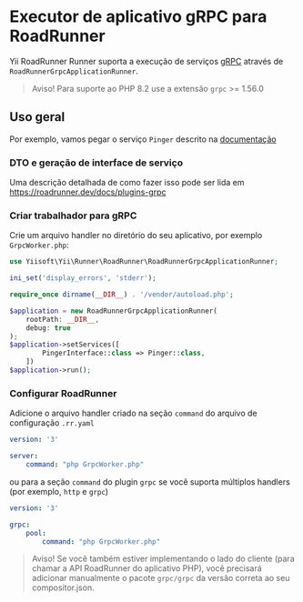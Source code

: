 # Executor de aplicativo gRPC para RoadRunner

Yii RoadRunner Runner suporta a execução de serviços [gRPC](https://grpc.io) através de `RoadRunnerGrpcApplicationRunner`.

> Aviso! Para suporte ao PHP 8.2 use a extensão `grpc` >= 1.56.0

## Uso geral

Por exemplo, vamos pegar o serviço `Pinger` descrito na [documentação](https://roadrunner.dev/docs/plugins-grpc)

### DTO e geração de interface de serviço

Uma descrição detalhada de como fazer isso pode ser lida em <https://roadrunner.dev/docs/plugins-grpc>

### Criar trabalhador para gRPC

Crie um arquivo handler no diretório do seu aplicativo, por exemplo `GrpcWorker.php`:

```php
use Yiisoft\Yii\Runner\RoadRunner\RoadRunnerGrpcApplicationRunner;

ini_set('display_errors', 'stderr');

require_once dirname(__DIR__) . '/vendor/autoload.php';

$application = new RoadRunnerGrpcApplicationRunner(
    rootPath: __DIR__,
    debug: true
);
$application->setServices([
        PingerInterface::class => Pinger::class,
    ])
$application->run();
```

### Configurar RoadRunner

Adicione o arquivo handler criado na seção `command` do arquivo de configuração `.rr.yaml`

```yaml
version: '3'

server:
    command: "php GrpcWorker.php"
```

ou para a seção `command` do plugin `grpc` se você suporta múltiplos handlers (por exemplo, `http` e `grpc`)

```yaml
version: '3'

grpc:
    pool:
        command: "php GrpcWorker.php"
```

> Aviso! Se você também estiver implementando o lado do cliente (para chamar a API RoadRunner do aplicativo PHP), você precisará adicionar manualmente o pacote `grpc/grpc` da versão correta ao seu compositor.json.
